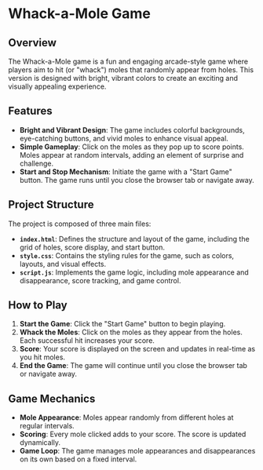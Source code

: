 
# Whack-a-Mole Game

## Overview

The Whack-a-Mole game is a fun and engaging arcade-style game where players aim to hit (or "whack") moles that randomly appear from holes. This version is designed with bright, vibrant colors to create an exciting and visually appealing experience.

## Features

- **Bright and Vibrant Design**: The game includes colorful backgrounds, eye-catching buttons, and vivid moles to enhance visual appeal.
- **Simple Gameplay**: Click on the moles as they pop up to score points. Moles appear at random intervals, adding an element of surprise and challenge.
- **Start and Stop Mechanism**: Initiate the game with a "Start Game" button. The game runs until you close the browser tab or navigate away.

## Project Structure

The project is composed of three main files:

- **`index.html`**: Defines the structure and layout of the game, including the grid of holes, score display, and start button.
- **`style.css`**: Contains the styling rules for the game, such as colors, layouts, and visual effects.
- **`script.js`**: Implements the game logic, including mole appearance and disappearance, score tracking, and game control.

## How to Play

1. **Start the Game**: Click the "Start Game" button to begin playing.
2. **Whack the Moles**: Click on the moles as they appear from the holes. Each successful hit increases your score.
3. **Score**: Your score is displayed on the screen and updates in real-time as you hit moles.
4. **End the Game**: The game will continue until you close the browser tab or navigate away.

## Game Mechanics

- **Mole Appearance**: Moles appear randomly from different holes at regular intervals.
- **Scoring**: Every mole clicked adds to your score. The score is updated dynamically.
- **Game Loop**: The game manages mole appearances and disappearances on its own based on a fixed interval.

